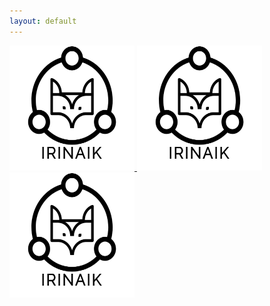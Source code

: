 ```yaml
---
layout: default
---
```

<p float="left">
  <a href="./irinaik.html">
    <img src="irinaLogo.png" 
        alt="IrinaIK" 
        width="200"
        height="200"/>
  </a>
  <a href="./irinaik.html">
    <img src="irinaLogo.png" 
        alt="IrinaIK" 
        width="200"
        height="200"/>
  </a>
  <a href="https://twitter.com/Swampertor">
    <img src="irinaLogo.png" 
        alt="IrinaIK" 
        width="200" 
        height="200"/>
  </a>
</p>


